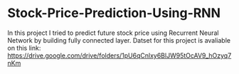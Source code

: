 # Stock-Price-Prediction-Using-RNN
In this project I tried to predict future stock price using Recurrent Neural Network by building fully connected layer.
Datset for this project is avaliable on this link: https://drive.google.com/drive/folders/1pU6qCnlxy6BlJW95tOcAV9_hOzyq7nKm
